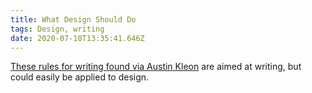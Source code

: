 ```yaml
---
title: What Design Should Do
tags: Design, writing
date: 2020-07-10T13:35:41.646Z
---
```

[These rules for writing found via Austin Kleon](https://tumblr.austinkleon.com/post/34777896660) are aimed at writing, but could easily be applied to design.